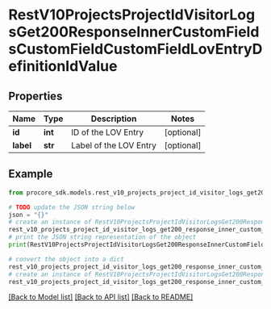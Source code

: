 # RestV10ProjectsProjectIdVisitorLogsGet200ResponseInnerCustomFieldsCustomFieldCustomFieldLovEntryDefinitionIdValue


## Properties

Name | Type | Description | Notes
------------ | ------------- | ------------- | -------------
**id** | **int** | ID of the LOV Entry | [optional] 
**label** | **str** | Label of the LOV Entry | [optional] 

## Example

```python
from procore_sdk.models.rest_v10_projects_project_id_visitor_logs_get200_response_inner_custom_fields_custom_field_custom_field_lov_entry_definition_id_value import RestV10ProjectsProjectIdVisitorLogsGet200ResponseInnerCustomFieldsCustomFieldCustomFieldLovEntryDefinitionIdValue

# TODO update the JSON string below
json = "{}"
# create an instance of RestV10ProjectsProjectIdVisitorLogsGet200ResponseInnerCustomFieldsCustomFieldCustomFieldLovEntryDefinitionIdValue from a JSON string
rest_v10_projects_project_id_visitor_logs_get200_response_inner_custom_fields_custom_field_custom_field_lov_entry_definition_id_value_instance = RestV10ProjectsProjectIdVisitorLogsGet200ResponseInnerCustomFieldsCustomFieldCustomFieldLovEntryDefinitionIdValue.from_json(json)
# print the JSON string representation of the object
print(RestV10ProjectsProjectIdVisitorLogsGet200ResponseInnerCustomFieldsCustomFieldCustomFieldLovEntryDefinitionIdValue.to_json())

# convert the object into a dict
rest_v10_projects_project_id_visitor_logs_get200_response_inner_custom_fields_custom_field_custom_field_lov_entry_definition_id_value_dict = rest_v10_projects_project_id_visitor_logs_get200_response_inner_custom_fields_custom_field_custom_field_lov_entry_definition_id_value_instance.to_dict()
# create an instance of RestV10ProjectsProjectIdVisitorLogsGet200ResponseInnerCustomFieldsCustomFieldCustomFieldLovEntryDefinitionIdValue from a dict
rest_v10_projects_project_id_visitor_logs_get200_response_inner_custom_fields_custom_field_custom_field_lov_entry_definition_id_value_from_dict = RestV10ProjectsProjectIdVisitorLogsGet200ResponseInnerCustomFieldsCustomFieldCustomFieldLovEntryDefinitionIdValue.from_dict(rest_v10_projects_project_id_visitor_logs_get200_response_inner_custom_fields_custom_field_custom_field_lov_entry_definition_id_value_dict)
```
[[Back to Model list]](../README.md#documentation-for-models) [[Back to API list]](../README.md#documentation-for-api-endpoints) [[Back to README]](../README.md)


